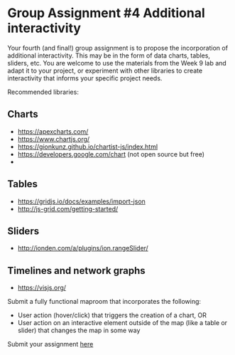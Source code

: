 # Group Assignment #4 Additional interactivity

Your fourth (and final!) group assignment is to propose the incorporation of additional interactivity. This may be in the form of data charts, tables, sliders, etc. You are welcome to use the materials from the Week 9 lab and adapt it to your project, or experiment with other libraries to create interactivity that informs your specific project needs.

Recommended libraries:

## Charts

- https://apexcharts.com/
- https://www.chartjs.org/
- https://gionkunz.github.io/chartist-js/index.html
- https://developers.google.com/chart (not open source but free)
- 
## Tables

- https://gridjs.io/docs/examples/import-json
- http://js-grid.com/getting-started/

## Sliders
- http://ionden.com/a/plugins/ion.rangeSlider/

## Timelines and network graphs
- https://visjs.org/

Submit a fully functional maproom that incorporates the following:
- User action (hover/click) that triggers the creation of a chart, OR
- User action on an interactive element outside of the map (like a table or slider) that changes the map in some way

Submit your assignment [here](https://github.com/yohman/21S-DH151/discussions/72)
